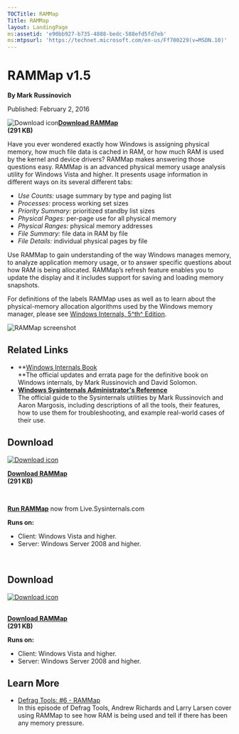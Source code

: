 ```yaml
--- 
TOCTitle: RAMMap
Title: RAMMap
layout: LandingPage
ms:assetid: 'e90bb927-b735-4888-bedc-588efd5fd7eb'
ms:mtpsurl: 'https://technet.microsoft.com/en-us/Ff700229(v=MSDN.10)'
---
```


RAMMap v1.5
===========

**By Mark Russinovich**

Published: February 2, 2016

![Download
icon](/media/landing/sysinternals/download_sm.png)[**Download
RAMMap**  
](https://download.sysinternals.com/files/rammap.zip)**(291 KB)**


Have you ever wondered exactly how Windows is assigning physical memory,
how much file data is cached in RAM, or how much RAM is used by the
kernel and device drivers? RAMMap makes answering those questions easy.
RAMMap is an advanced physical memory usage analysis utility for Windows
Vista and higher. It presents usage information in different ways on its
several different tabs:

-   *Use Counts:* usage summary by type and paging list
-   *Processes:* process working set sizes
-   *Priority Summary:* prioritized standby list sizes
-   *Physical Pages:* per-page use for all physical memory
-   *Physical Ranges:* physical memory addresses
-   *File Summary:* file data in RAM by file
-   *File Details:* individual physical pages by file

Use RAMMap to gain understanding of the way Windows manages memory, to
analyze application memory usage, or to answer specific questions about
how RAM is being allocated. RAMMap’s refresh feature enables you to
update the display and it includes support for saving and loading memory
snapshots.

For definitions of the labels RAMMap uses as well as to learn about the
physical-memory allocation algorithms used by the Windows memory
manager, please see [Windows Internals, 5^th^
Edition](../windows-internals.md).

![RAMMap
screenshot](/media/landing/sysinternals/rammap_thumb.jpg)



## Related Links

-   **[Windows Internals
    Book](../windows-internals.md)  
    **The official updates and errata page for the definitive book on
    Windows internals, by Mark Russinovich and David Solomon.
-   [**Windows Sysinternals Administrator's Reference**  
    ](../troubleshooting-book.md)The
    official guide to the Sysinternals utilities by Mark Russinovich and
    Aaron Margosis, including descriptions of all the tools, their
    features, how to use them for troubleshooting, and example
    real-world cases of their use.



## Download 

[![Download
icon](/media/landing/sysinternals/download_sm.png)
](https://download.sysinternals.com/files/rammap.zip)

[**Download RAMMap**  
](https://download.sysinternals.com/files/rammap.zip)**(291 KB)**

 

[**Run RAMMap**](https://live.sysinternals.com/rammap.exe) now from
Live.Sysinternals.com

**Runs on:**

-   Client: Windows Vista and higher.
-   Server: Windows Server 2008 and higher.

 


<div class="RightAdRail">


## Download

[![Download
icon](/media/landing/sysinternals/download_sm.png)](https://download.sysinternals.com/files/rammap.zip)

[  
**Download
RAMMap**](https://download.sysinternals.com/files/rammap.zip)  
**(291 KB)**

**Runs on:**

-   Client: Windows Vista and higher.
-   Server: Windows Server 2008 and higher.



## Learn More

-   [Defrag Tools: \#6 -
    RAMMap](http://channel9.msdn.com/shows/defrag-tools/defrag-tools-6-rammap)  
    In this episode of Defrag Tools, Andrew Richards and Larry Larsen
    cover using RAMMap to see how RAM is being used and tell if there
    has been any memory pressure.


